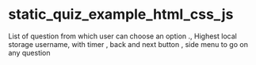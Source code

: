 # static_quiz_example_html_css_js
List of question from which user can choose an option ., Highest local storage username, with timer , back and next button , side menu to go on any question
